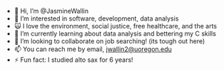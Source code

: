 - 👋 Hi, I’m @JasmineWallin
- 👀 I’m interested in software, development, data analysis
- 🙀 I love the environment, social justice, free healthcare, and the arts
- 🌱 I’m currently learning about data analysis and bettering my C skills
- 💞️ I’m looking to collaborate on job searching! (its tough out here)
- 📫 You can reach me by email, jwallin2@uoregon.edu
- ⚡ Fun fact: I studied alto sax for 6 years!

<!---
JasmineWallin/JasmineWallin is a ✨ special ✨ repository because its `README.md` (this file) appears on your GitHub profile.
You can click the Preview link to take a look at your changes.
--->
